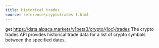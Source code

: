 ```yaml
---
title: Historical trades
source: reference\cryptotrades-1.html
---
```


get https://data.alpaca.markets/v1beta3/crypto/{loc}/trades
The crypto trades API provides historical trade data for a list of crypto symbols between the specified dates.
